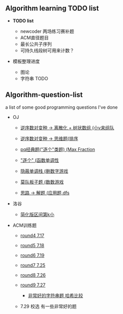 ## **Algorithm learning TODO list**
- **TODO list**
  - newcoder 两场练习赛补题
  - ACM直径题目
  - 最长公共子序列
  - 可持久线段树可用来计数？

- 模板整理进度
  - 图论
  - 字符串 TODO


## Algorithm-question-list
a list of some good programming questions I've done

- OJ
  - [逆序数对变种 -> 离散化 + 树状数组 (小v来组队 ](https://acm.sjtu.edu.cn/OnlineJudge/problem?problem_id=1534)
  - [逆序数对变种 -> 思维题(排序](https://acm.sjtu.edu.cn/OnlineJudge/problem?problem_id=1149)
  - [pq经典题("逐个"类题) (Max Fraction](https://acm.sjtu.edu.cn/OnlineJudge/problem?problem_id=14383)
  - ["逐个" (函数单调性](https://acm.sjtu.edu.cn/OnlineJudge/problem?problem_id=1558)
  - [隐蔽单调栈 (删数字游戏](https://acm.sjtu.edu.cn/OnlineJudge/problem?problem_id=1516)
  - [莫队板子题 (数数游戏](https://acm.sjtu.edu.cn/OnlineJudge/problem?problem_id=1627)
  
  - [思路 -> 解题 (应用题,dfs](https://acm.sjtu.edu.cn/OnlineJudge/problem?problem_id=1642)
  
- 洛谷
  - [简化版区间第k小](https://www.luogu.com.cn/problem/P1168)
  
- ACM训练题
  - [round4 7.17](https://vjudge.net/contest/505273)
  - [round5 7.18](https://vjudge.net/contest/505363)
  - [round6 7.19](https://vjudge.net/contest/505362)
  - [round7 7.25](https://vjudge.net/contest/506622)
  - [round8 7.26](https://vjudge.net/contest/506822)
  - [round9 7.27](https://vjudge.net/contest/507048)
    - [非常好的字符串题 哈希比较](https://vjudge.net/contest/507048#problem/E)
  
  - 7.29 校选 有一些非常好的题

  
